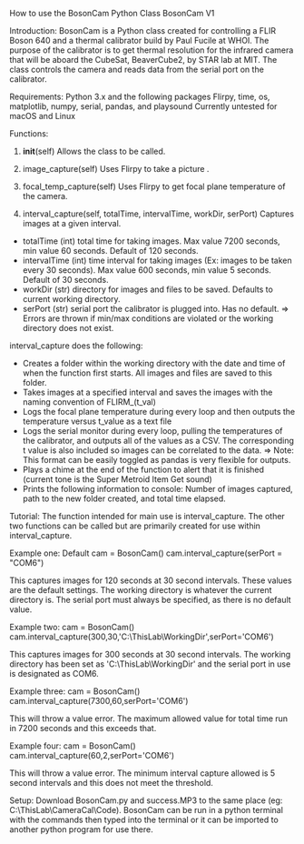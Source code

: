 How to use the BosonCam Python Class
BosonCam V1

Introduction:
BosonCam is a Python class created for controlling a FLIR Boson 640 and a thermal calibrator build by Paul Fucile at WHOI. The purpose of the calibrator
is to get thermal resolution for the infrared camera that will be aboard the CubeSat, BeaverCube2, by STAR lab at MIT. The class controls the camera and
reads data from the serial port on the calibrator. 

Requirements:
Python 3.x and the following packages
Flirpy, time, os, matplotlib, numpy, serial, pandas, and playsound
Currently untested for macOS and Linux

Functions:
1) __init__(self)
Allows the class to be called.

2) image_capture(self)
Uses Flirpy to take a picture .

3) focal_temp_capture(self)
Uses Flirpy to get focal plane temperature of the camera.

3) interval_capture(self, totalTime, intervalTime, workDir, serPort)
Captures images at a given interval.
- totalTime (int) total time for taking images. Max value 7200 seconds, min value 60 seconds. Default of 120 seconds.
- intervalTime (int) time interval for taking images (Ex: images to be taken every 30 seconds). Max value 600 seconds, min value 5 seconds. Default of 30 seconds.
- workDir (str) directory for images and files to be saved. Defaults to current working directory.
- serPort (str) serial port the calibrator is plugged into. Has no default.
=> Errors are thrown if min/max conditions are violated or the working directory does not exist.

interval_capture does the following:
- Creates a folder within the working directory with the date and time of when the function first starts. All images and files are saved to this folder.
- Takes images at a specified interval and saves the images with the naming convention of FLIRM_(t_val)
- Logs the focal plane temperature during every loop and then outputs the temperature versus t_value as a text file
- Logs the serial monitor during every loop, pulling the temperatures of the calibrator, and outputs all of the values as a CSV. The corresponding t value is
also included so images can be correlated to the data.
	=> Note: This format can be easily toggled as pandas is very flexible for outputs.
- Plays a chime at the end of the function to alert that it is finished (current tone is the Super Metroid Item Get sound)
- Prints the following information to console: Number of images captured, path to the new folder created, and total time elapsed.

Tutorial:
The function intended for main use is interval_capture. The other two functions can be called but are primarily created for use within interval_capture.

Example one: Default
cam = BosonCam()
cam.interval_capture(serPort = "COM6")

This captures images for 120 seconds at 30 second intervals. These values are the default settings. The working directory is whatever the current directory is.
The serial port must always be specified, as there is no default value.

Example two:
cam = BosonCam()
cam.interval_capture(300,30,'C:\ThisLab\WorkingDir',serPort='COM6')

This captures images for 300 seconds at 30 second intervals. The working directory has been set as 'C:\ThisLab\WorkingDir' and the serial port in use is
designated as COM6.

Example three:
cam = BosonCam()
cam.interval_capture(7300,60,serPort='COM6')

This will throw a value error. The maximum allowed value for total time run in 7200 seconds and this exceeds that.

Example four:
cam = BosonCam()
cam.interval_capture(60,2,serPort='COM6')

This will throw a value error. The minimum interval capture allowed is 5 second intervals and this does not meet the threshold.

Setup:
Download BosonCam.py and success.MP3 to the same place (eg: C:\ThisLab\CameraCal\Code). BosonCam can be run in a python terminal with the commands then typed
into the terminal or it can be imported to another python program for use there.


